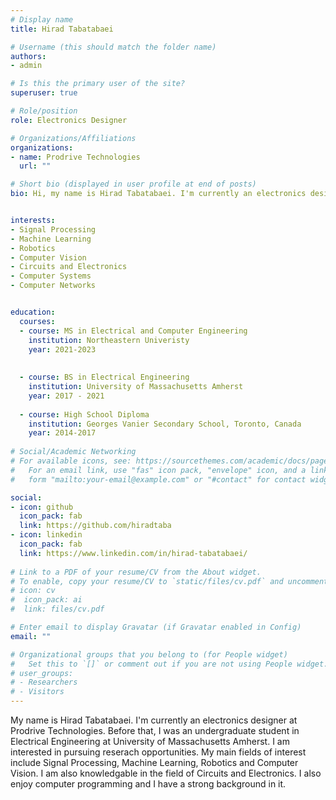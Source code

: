 ```yaml
---
# Display name
title: Hirad Tabatabaei

# Username (this should match the folder name)
authors:
- admin

# Is this the primary user of the site?
superuser: true

# Role/position
role: Electronics Designer

# Organizations/Affiliations
organizations:
- name: Prodrive Technologies
  url: ""

# Short bio (displayed in user profile at end of posts)
bio: Hi, my name is Hirad Tabatabaei. I'm currently an electronics designer at Prodrive Technologies.


interests:
- Signal Processing
- Machine Learning
- Robotics
- Computer Vision
- Circuits and Electronics
- Computer Systems
- Computer Networks


education:
  courses:
  - course: MS in Electrical and Computer Engineering
    institution: Northeastern Univeristy
    year: 2021-2023
    
    
  - course: BS in Electrical Engineering
    institution: University of Massachusetts Amherst
    year: 2017 - 2021
  
  - course: High School Diploma
    institution: Georges Vanier Secondary School, Toronto, Canada
    year: 2014-2017
    
# Social/Academic Networking
# For available icons, see: https://sourcethemes.com/academic/docs/page-builder/#icons
#   For an email link, use "fas" icon pack, "envelope" icon, and a link in the
#   form "mailto:your-email@example.com" or "#contact" for contact widget.

social:
- icon: github
  icon_pack: fab
  link: https://github.com/hiradtaba
- icon: linkedin
  icon_pack: fab
  link: https://www.linkedin.com/in/hirad-tabatabaei/
  
# Link to a PDF of your resume/CV from the About widget.
# To enable, copy your resume/CV to `static/files/cv.pdf` and uncomment the lines below.
# icon: cv
#  icon_pack: ai
#  link: files/cv.pdf

# Enter email to display Gravatar (if Gravatar enabled in Config)
email: ""

# Organizational groups that you belong to (for People widget)
#   Set this to `[]` or comment out if you are not using People widget.
# user_groups:
# - Researchers
# - Visitors
---
```


My name is Hirad Tabatabaei. I'm currently an electronics designer at Prodrive Technologies. Before that, I was an undergraduate student in Electrical Engineering at University of Massachusetts Amherst. I am interested in pursuing reserach opportunities. My main fields of interest include Signal Processing, Machine Learning, Robotics and Computer Vision. I am also knowledgable in the field of Circuits and Electronics. I also enjoy computer programming and I have a strong background in it.  


